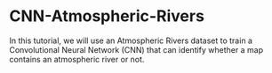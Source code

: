 # CNN-Atmospheric-Rivers
In this tutorial, we will use an Atmospheric Rivers dataset to train a Convolutional Neural Network (CNN) that can identify whether a map contains an atmospheric river or not.
